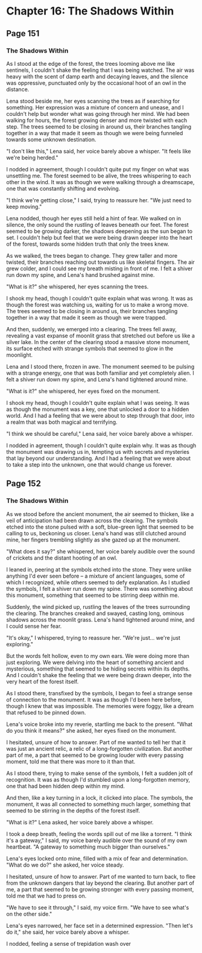 # Chapter 16: The Shadows Within


## Page 151
### The Shadows Within

As I stood at the edge of the forest, the trees looming above me like sentinels, I couldn't shake the feeling that I was being watched. The air was heavy with the scent of damp earth and decaying leaves, and the silence was oppressive, punctuated only by the occasional hoot of an owl in the distance.

Lena stood beside me, her eyes scanning the trees as if searching for something. Her expression was a mixture of concern and unease, and I couldn't help but wonder what was going through her mind. We had been walking for hours, the forest growing denser and more twisted with each step. The trees seemed to be closing in around us, their branches tangling together in a way that made it seem as though we were being funneled towards some unknown destination.

"I don't like this," Lena said, her voice barely above a whisper. "It feels like we're being herded."

I nodded in agreement, though I couldn't quite put my finger on what was unsettling me. The forest seemed to be alive, the trees whispering to each other in the wind. It was as though we were walking through a dreamscape, one that was constantly shifting and evolving.

"I think we're getting close," I said, trying to reassure her. "We just need to keep moving."

Lena nodded, though her eyes still held a hint of fear. We walked on in silence, the only sound the rustling of leaves beneath our feet. The forest seemed to be growing darker, the shadows deepening as the sun began to set. I couldn't help but feel that we were being drawn deeper into the heart of the forest, towards some hidden truth that only the trees knew.

As we walked, the trees began to change. They grew taller and more twisted, their branches reaching out towards us like skeletal fingers. The air grew colder, and I could see my breath misting in front of me. I felt a shiver run down my spine, and Lena's hand brushed against mine.

"What is it?" she whispered, her eyes scanning the trees.

I shook my head, though I couldn't quite explain what was wrong. It was as though the forest was watching us, waiting for us to make a wrong move. The trees seemed to be closing in around us, their branches tangling together in a way that made it seem as though we were trapped.

And then, suddenly, we emerged into a clearing. The trees fell away, revealing a vast expanse of moonlit grass that stretched out before us like a silver lake. In the center of the clearing stood a massive stone monument, its surface etched with strange symbols that seemed to glow in the moonlight.

Lena and I stood there, frozen in awe. The monument seemed to be pulsing with a strange energy, one that was both familiar and yet completely alien. I felt a shiver run down my spine, and Lena's hand tightened around mine.

"What is it?" she whispered, her eyes fixed on the monument.

I shook my head, though I couldn't quite explain what I was seeing. It was as though the monument was a key, one that unlocked a door to a hidden world. And I had a feeling that we were about to step through that door, into a realm that was both magical and terrifying.

"I think we should be careful," Lena said, her voice barely above a whisper.

I nodded in agreement, though I couldn't quite explain why. It was as though the monument was drawing us in, tempting us with secrets and mysteries that lay beyond our understanding. And I had a feeling that we were about to take a step into the unknown, one that would change us forever.

## Page 152
### The Shadows Within

As we stood before the ancient monument, the air seemed to thicken, like a veil of anticipation had been drawn across the clearing. The symbols etched into the stone pulsed with a soft, blue-green light that seemed to be calling to us, beckoning us closer. Lena's hand was still clutched around mine, her fingers trembling slightly as she gazed up at the monument.

"What does it say?" she whispered, her voice barely audible over the sound of crickets and the distant hooting of an owl.

I leaned in, peering at the symbols etched into the stone. They were unlike anything I'd ever seen before – a mixture of ancient languages, some of which I recognized, while others seemed to defy explanation. As I studied the symbols, I felt a shiver run down my spine. There was something about this monument, something that seemed to be stirring deep within me.

Suddenly, the wind picked up, rustling the leaves of the trees surrounding the clearing. The branches creaked and swayed, casting long, ominous shadows across the moonlit grass. Lena's hand tightened around mine, and I could sense her fear.

"It's okay," I whispered, trying to reassure her. "We're just... we're just exploring."

But the words felt hollow, even to my own ears. We were doing more than just exploring. We were delving into the heart of something ancient and mysterious, something that seemed to be hiding secrets within its depths. And I couldn't shake the feeling that we were being drawn deeper, into the very heart of the forest itself.

As I stood there, transfixed by the symbols, I began to feel a strange sense of connection to the monument. It was as though I'd been here before, though I knew that was impossible. The memories were foggy, like a dream that refused to be pinned down.

Lena's voice broke into my reverie, startling me back to the present. "What do you think it means?" she asked, her eyes fixed on the monument.

I hesitated, unsure of how to answer. Part of me wanted to tell her that it was just an ancient relic, a relic of a long-forgotten civilization. But another part of me, a part that seemed to be growing louder with every passing moment, told me that there was more to it than that.

As I stood there, trying to make sense of the symbols, I felt a sudden jolt of recognition. It was as though I'd stumbled upon a long-forgotten memory, one that had been hidden deep within my mind.

And then, like a key turning in a lock, it clicked into place. The symbols, the monument, it was all connected to something much larger, something that seemed to be stirring in the depths of the forest itself.

"What is it?" Lena asked, her voice barely above a whisper.

I took a deep breath, feeling the words spill out of me like a torrent. "I think it's a gateway," I said, my voice barely audible over the sound of my own heartbeat. "A gateway to something much bigger than ourselves."

Lena's eyes locked onto mine, filled with a mix of fear and determination. "What do we do?" she asked, her voice steady.

I hesitated, unsure of how to answer. Part of me wanted to turn back, to flee from the unknown dangers that lay beyond the clearing. But another part of me, a part that seemed to be growing stronger with every passing moment, told me that we had to press on.

"We have to see it through," I said, my voice firm. "We have to see what's on the other side."

Lena's eyes narrowed, her face set in a determined expression. "Then let's do it," she said, her voice barely above a whisper.

I nodded, feeling a sense of trepidation wash over
